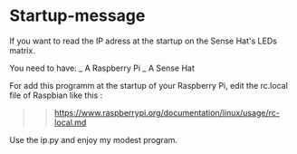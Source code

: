 # Startup-message

If you want to read the IP adress at the startup on the Sense Hat's LEDs matrix.

You need to have:
_ A Raspberry Pi
_ A Sense Hat

For add this programm at the startup of your Raspberry Pi, edit the rc.local file of Raspbian like this :
>>  https://www.raspberrypi.org/documentation/linux/usage/rc-local.md

Use the ip.py and enjoy my modest program.
